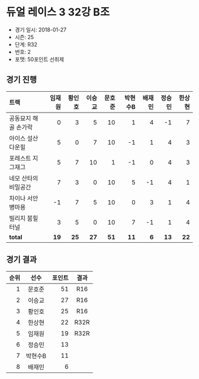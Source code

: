 # 듀얼 레이스 3 32강 B조

- 경기 일시: 2018-01-27
- 시즌: 25
- 단계: R32
- 번호: 2
- 포맷: 50포인트 선취제





## 경기 진행

| 트랙 | 임재원 | 황인호 | 이승교 | 문호준 | 박현수B | 배재민 | 정승민 | 한상현 |
|:---|---:|---:|---:|---:|---:|---:|---:|---:|
| 공동묘지 해골 손가락 | 0 | 3 | 5 | 10 | 1 | 4 | -1 | 7 |
| 아이스 설산 다운힐 | 5 | 0 | 7 | 10 | -1 | 1 | 4 | 3 |
| 포레스트 지그재그 | 5 | 7 | 10 | 1 | -1 | 0 | 4 | 3 |
| 네모 산타의 비밀공간 | 7 | 3 | 0 | 10 | 5 | -1 | 4 | 1 |
| 차이나 서안 병마용 | -1 | 7 | 5 | 10 | 0 | 3 | 1 | 4 |
| 빌리지 붐힐터널 | 3 | 5 | 0 | 10 | 7 | -1 | 1 | 4 |
| __total__ | __19__ | __25__ | __27__ | __51__ | __11__ | __6__ | __13__ | __22__ |




## 경기 결과

| 순위 | 선수 | 포인트 | 결과 |
|---:|:---:|---:|:---:|
| 1 | 문호준 | 51 | R16 |
| 2 | 이승교 | 27 | R16 |
| 3 | 황인호 | 25 | R16 |
| 4 | 한상현 | 22 | R32R |
| 5 | 임재원 | 19 | R32R |
| 6 | 정승민 | 13 |  |
| 7 | 박현수B | 11 |  |
| 8 | 배재민 | 6 |  |

